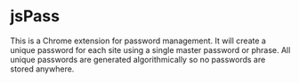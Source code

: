 # jsPass

This is a Chrome extension for password management. It will create a unique password for each site using a single master password or phrase. All unique passwords are generated algorithmically so no passwords are stored anywhere.
